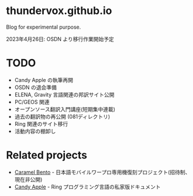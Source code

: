 # thundervox.github.io
Blog for experimental purpose.

2023年4月26日: OSDN より移行作業開始予定

# TODO
 - Candy Apple の執筆再開
 - OSDN の退会準備
 - ELENA, Gravity 言語関連の邦訳サイト公開
 - PC/GEOS 関連
 - オープンソース翻訳入門講座(短期集中連載)
 - 過去の翻訳物の再公開 (081ディレクトリ)
 - Ring 関連のサイト移行
 - 活動内容の棚卸し

# Related projects
 - [Caramel Bento](https://github.com/thundervox/bento) - 日本語モバイルワープロ専用機復刻プロジェクト(招待制、現在非公開)
 - [Candy Apple](https://github.com/thundervox/candy_apple) - Ring プログラミング言語の私家版ドキュメント
